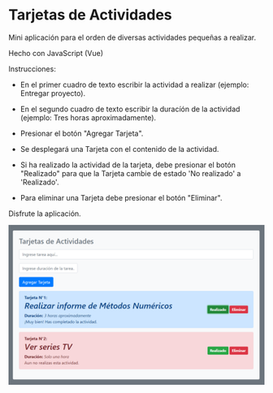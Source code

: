 # Tarjetas de Actividades

Mini aplicación para el orden de diversas actividades pequeñas a realizar.

Hecho con JavaScript (Vue)

Instrucciones:

- En el primer cuadro de texto escribir la actividad a realizar (ejemplo: Entregar proyecto).

- En el segundo cuadro de texto escribir la duracíón de la actividad (ejemplo: Tres horas aproximadamente).

- Presionar el botón "Agregar Tarjeta".

- Se desplegará una Tarjeta con el contenido de la actividad.

- Si ha realizado la actividad de la tarjeta, debe presionar el botón "Realizado" para que la Tarjeta cambie de estado 'No realizado' a 'Realizado'.

- Para eliminar una Tarjeta debe presionar el botón "Eliminar".

Disfrute la aplicación.


![Screenshot](example.png)
